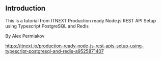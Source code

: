 ## Introduction

This is a tutorial from ITNEXT
Production ready Node.js REST API Setup using Typescript PostgreSQL and Redis

By Alex Permiakov

https://itnext.io/production-ready-node-js-rest-apis-setup-using-typescript-postgresql-and-redis-a9525871407
